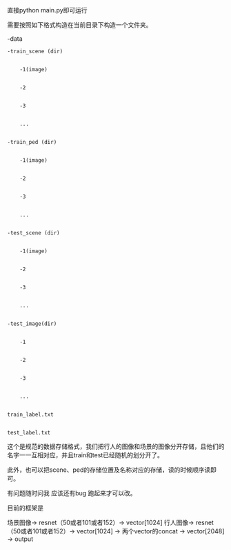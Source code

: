 直接python main.py即可运行

需要按照如下格式构造在当前目录下构造一个文件夹。

-data  


    -train_scene (dir)  

    
        -1(image)  

        
        -2  

        
        -3  

        
        ...  

        
    -train_ped (dir)  

    
        -1(image)  

        
        -2
        
        
        -3
        
        
        ...
    
    
    -test_scene (dir)
        
        
        -1(image)
        
        
        -2
       
        
        -3
        
        
        ...
    
    
    -test_image(dir)
        
        
        -1
        

        -2
        
        
        -3
        
        
        ...
    
    
    train_label.txt
    
    
    test_label.txt



这个是规范的数据存储格式，我们把行人的图像和场景的图像分开存储，且他们的名字一一互相对应，并且train和test已经随机的划分开了。

此外，也可以把scene、ped的存储位置及名称对应的存储，读的时候顺序读即可。

有问题随时问我 应该还有bug 跑起来才可以改。


目前的框架是

场景图像-> resnet（50或者101或者152）-> vector[1024]
行人图像-> resnet（50或者101或者152）-> vector[1024]  -> 两个vector的concat -> vector[2048] -> output
